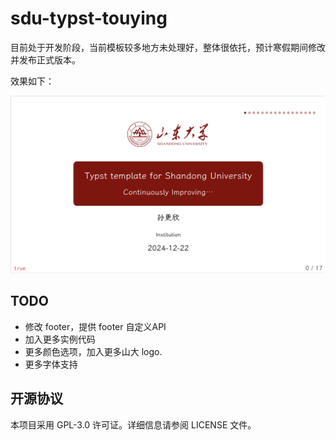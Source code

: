 # sdu-typst-touying

目前处于开发阶段，当前模板较多地方未处理好，整体很依托，预计寒假期间修改并发布正式版本。

效果如下：

![](./example/figures/main.png)

## TODO

- 修改 footer，提供 footer 自定义API
- 加入更多实例代码
- 更多颜色选项，加入更多山大 logo.
- 更多字体支持

## 开源协议

本项目采用 GPL-3.0 许可证。详细信息请参阅 LICENSE 文件。
